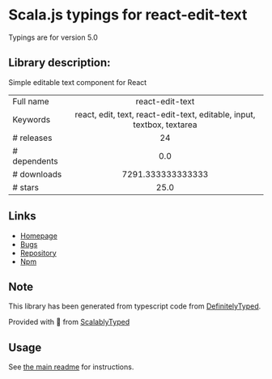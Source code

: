 
# Scala.js typings for react-edit-text

Typings are for version 5.0

## Library description:
Simple editable text component for React

|                    |                 |
| ------------------ | :-------------: |
| Full name          | react-edit-text |
| Keywords           | react, edit, text, react-edit-text, editable, input, textbox, textarea |
| # releases         | 24 |
| # dependents       | 0.0 |
| # downloads        | 7291.333333333333 |
| # stars            | 25.0 |

## Links
- [Homepage](https://github.com/bymi15/react-edit-text#readme)
- [Bugs](https://github.com/bymi15/react-edit-text/issues)
- [Repository](https://github.com/bymi15/react-edit-text)
- [Npm](https://www.npmjs.com/package/react-edit-text)
    


## Note
This library has been generated from typescript code from [DefinitelyTyped](https://definitelytyped.org).

Provided with :purple_heart: from [ScalablyTyped](https://github.com/oyvindberg/ScalablyTyped)

## Usage
See [the main readme](../../readme.md) for instructions.


